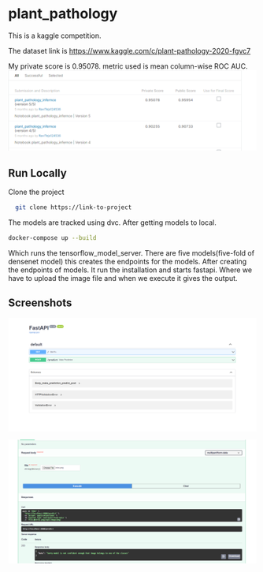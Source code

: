 
# plant_pathology

This is a kaggle competition.

The dataset link is https://www.kaggle.com/c/plant-pathology-2020-fgvc7

My private score is 0.95078.
metric used is mean column-wise ROC AUC.
![Alt text](https://github.com/RavitejaBadugu/plant_pathology/blob/deploy/images/Screenshot%202021-12-20%20204206.png)




## Run Locally

Clone the project

```bash
  git clone https://link-to-project
```

The models are tracked using dvc.
After getting models to local.

```bash
docker-compose up --build
```

Which runs the tensorflow_model_server. There are five models(five-fold 
of densenet model) this creates the endpoints for the models. After
creating the endpoints of models. It run the installation and starts
fastapi. Where we have to upload the image file and when we execute
it gives the output.


  
## Screenshots

![Alt text](/images/docs_page.png?raw=true)

![Alt text](/images/fake_image_output.png?raw=true)



  

